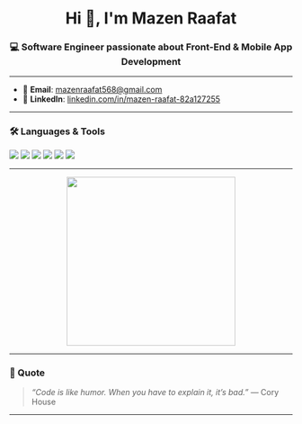 <h1 align="center">Hi 👋, I'm Mazen Raafat</h1>
<h3 align="center">💻 Software Engineer passionate about Front-End & Mobile App Development</h3>

---

- 📧 **Email**: mazenraafat568@gmail.com  
- 🔗 **LinkedIn**: [linkedin.com/in/mazen-raafat-82a127255](https://www.linkedin.com/in/mazen-raafat-82a127255/)

---

### 🛠️ Languages & Tools

<p align="left">
  <img src="https://img.shields.io/badge/JavaScript-black?style=flat&logo=javascript" />
  <img src="https://img.shields.io/badge/TypeScript-black?style=flat&logo=typescript" />
  <img src="https://img.shields.io/badge/React_Native-black?style=flat&logo=react" />
  <img src="https://img.shields.io/badge/Expo-black?style=flat&logo=expo" />
  <img src="https://img.shields.io/badge/Firebase-black?style=flat&logo=firebase" />
  <img src="https://img.shields.io/badge/Git-black?style=flat&logo=git" />
</p>

---

<p align="center">
  <img src="https://media.giphy.com/media/qgQUggAC3Pfv687qPC/giphy.gif" width="300" />
</p>

---

### 💬 Quote

> *“Code is like humor. When you have to explain it, it’s bad.”* — Cory House

---
